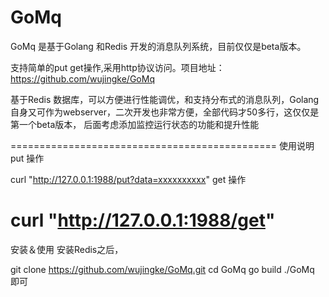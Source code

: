GoMq
====

GoMq 是基于Golang 和Redis 开发的消息队列系统，目前仅仅是beta版本。

支持简单的put get操作,采用http协议访问。项目地址：https://github.com/wujingke/GoMq

基于Redis 数据库，可以方便进行性能调优，和支持分布式的消息队列，Golang 自身又可作为webserver，二次开发也非常方便，全部代码才50多行，这仅仅是第一个beta版本，
后面考虑添加监控运行状态的功能和提升性能

==============================================
使用说明
put 操作

curl "http://127.0.0.1:1988/put?data=xxxxxxxxxx"
get 操作

curl "http://127.0.0.1:1988/get"
==============================================
安装＆使用
安装Redis之后，


git clone https://github.com/wujingke/GoMq.git
cd GoMq
go build
./GoMq
即可
